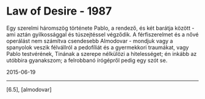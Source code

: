 # Law of Desire - 1987

Egy szerelmi háromszög története Pablo, a rendező, és két barátja között - ami aztán gyilkossággal és túszejtéssel végződik. A férfiszerelmet és a nővé operálást nem számítva csendesebb Almodovar - mondjuk vagy a spanyolok veszik félvállról a pedofíliát és a gyermekkori traumákat, vagy Pablo testvérének, Tinának a szerepe nélkülözi a hitelességet; én inkább az utóbbira gyanakszom; a felrobbanó írógépről pedig egy szót se.

2015-06-19 

----

[6.5], [almodovar]